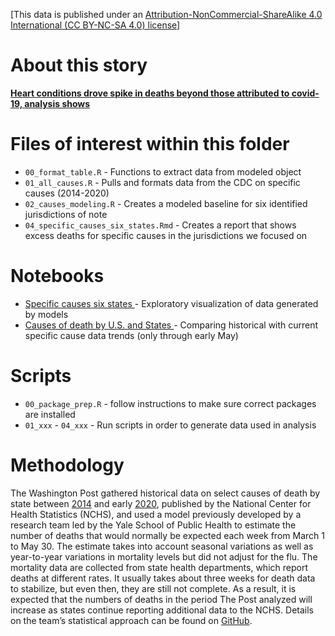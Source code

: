 [This data is published under an [Attribution-NonCommercial-ShareAlike 4.0 International (CC BY-NC-SA 4.0) license](https://creativecommons.org/licenses/by-nc-sa/4.0/)]

# About this story

**[Heart conditions drove spike in deaths beyond those attributed to covid-19, analysis shows](https://www.washingtonpost.com/graphics/2020/investigations/coronavirus-excess-deaths-heart/)**

# Files of interest within this folder

* `00_format_table.R` - Functions to extract data from modeled object
* `01_all_causes.R` - Pulls and formats data from the CDC on specific causes (2014-2020)
* `02_causes_modeling.R` - Creates a modeled baseline for six identified jurisdictions of note
* `04_specific_causes_six_states.Rmd` - Creates a report that shows excess deaths for specific causes in the jurisdictions we focused on

# Notebooks

* [Specific causes six states
](http://wpinvestigative.github.io/excess_deaths_covid19/specific_causes/04_specific_causes_six_states.html) - Exploratory visualization of data generated by models
* [Causes of death by U.S. and States
](http://wpinvestigative.github.io/excess_deaths_covid19/specific_causes/03_state_causes_of_death.html) - Comparing historical with current specific cause data trends (only through early May)

# Scripts

* `00_package_prep.R` - follow instructions to make sure correct packages are installed
* `01_xxx` - `04_xxx` - Run scripts in order to generate data used in analysis

# Methodology

The Washington Post gathered historical data on select causes of death by state between [2014](https://data.cdc.gov/NCHS/Weekly-Counts-of-Deaths-by-State-and-Select-Causes/3yf8-kanr) and early [2020](https://data.cdc.gov/NCHS/Weekly-Counts-of-Deaths-by-State-and-Select-Causes/muzy-jte6), published by the National Center for Health Statistics (NCHS), and used a model previously developed by a research team led by the Yale School of Public Health to estimate the number of deaths that would normally be expected each week from March 1 to May 30. The estimate takes into account seasonal variations as well as year-to-year variations in mortality levels but did not adjust for the flu. The mortality data are collected from state health departments, which report deaths at different rates. It usually takes about three weeks for death data to stabilize, but even then, they are still not complete. As a result, it is expected that the numbers of deaths in the period The Post analyzed will increase as states continue reporting additional data to the NCHS. Details on the team’s statistical approach can be found on [GitHub](https://github.com/weinbergerlab/excess_pi_covid/blob/master/post%20methods.pdf).
